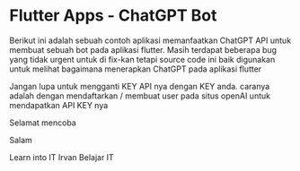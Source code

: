 
# Flutter Apps - ChatGPT Bot

Berikut ini adalah sebuah contoh aplikasi memanfaatkan ChatGPT API untuk membuat sebuah bot pada aplikasi flutter. 
Masih terdapat beberapa bug yang tidak urgent untuk di fix-kan tetapi source code ini baik digunakan untuk melihat bagaimana menerapkan ChatGPT pada aplikasi flutter 

Jangan lupa untuk mengganti KEY API nya dengan KEY anda. caranya adalah dengan mendaftarkan / membuat user pada situs openAI untuk mendapatkan API KEY nya

Selamat mencoba

Salam 


Learn into IT 
Irvan Belajar IT

